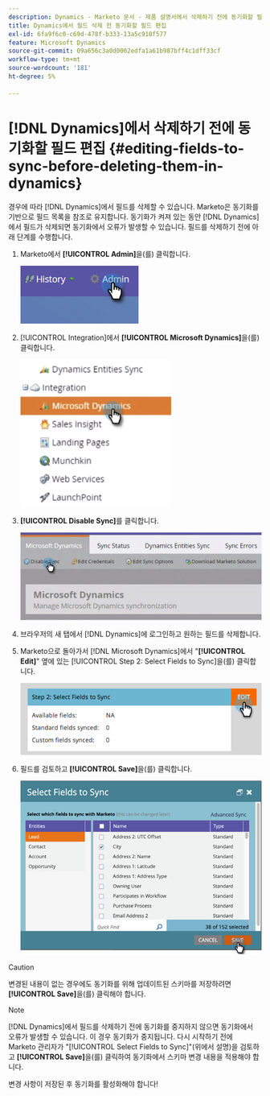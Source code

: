 ```yaml
---
description: Dynamics - Marketo 문서 - 제품 설명서에서 삭제하기 전에 동기화할 필드 편집
title: Dynamics에서 필드 삭제 전 동기화할 필드 편집
exl-id: 6fa9f6c0-c69d-478f-b333-13a5c910f577
feature: Microsoft Dynamics
source-git-commit: 09a656c3a0d0002edfa1a61b987bff4c1dff33cf
workflow-type: tm+mt
source-wordcount: '181'
ht-degree: 5%

---
```


# [!DNL Dynamics]에서 삭제하기 전에 동기화할 필드 편집 {#editing-fields-to-sync-before-deleting-them-in-dynamics}

경우에 따라 [!DNL Dynamics]에서 필드를 삭제할 수 있습니다. Marketo은 동기화를 기반으로 필드 목록을 참조로 유지합니다. 동기화가 켜져 있는 동안 [!DNL Dynamics]에서 필드가 삭제되면 동기화에서 오류가 발생할 수 있습니다. 필드를 삭제하기 전에 아래 단계를 수행합니다.

1. Marketo에서 **[!UICONTROL Admin]**&#x200B;을(를) 클릭합니다.

   ![](assets/sync-before-deleting-them-in-dynamics-1.png)

1. [!UICONTROL Integration]에서 **[!UICONTROL Microsoft Dynamics]**&#x200B;을(를) 클릭합니다.

   ![](assets/sync-before-deleting-them-in-dynamics-2.png)

1. **[!UICONTROL Disable Sync]**&#x200B;를 클릭합니다.

   ![](assets/sync-before-deleting-them-in-dynamics-3.png)

1. 브라우저의 새 탭에서 [!DNL Dynamics]에 로그인하고 원하는 필드를 삭제합니다.

1. Marketo으로 돌아가서 [!DNL Microsoft Dynamics]에서 &quot;**[!UICONTROL Edit]**&quot; 옆에 있는 [!UICONTROL Step 2: Select Fields to Sync]을(를) 클릭합니다.

   ![](assets/sync-before-deleting-them-in-dynamics-4.png)

1. 필드를 검토하고 **[!UICONTROL Save]**&#x200B;을(를) 클릭합니다.

   ![](assets/sync-before-deleting-them-in-dynamics-5.png)

>[!CAUTION]
>
>변경된 내용이 없는 경우에도 동기화를 위해 업데이트된 스키마를 저장하려면 **[!UICONTROL Save]**&#x200B;을(를) 클릭해야 합니다.

>[!NOTE]
>
>[!DNL Dynamics]에서 필드를 삭제하기 전에 동기화를 중지하지 않으면 동기화에서 오류가 발생할 수 있습니다. 이 경우 동기화가 중지됩니다. 다시 시작하기 전에 Marketo 관리자가 &quot;[!UICONTROL Select Fields to Sync]&quot;(위에서 설명)을 검토하고 **[!UICONTROL Save]**&#x200B;을(를) 클릭하여 동기화에서 스키마 변경 내용을 적용해야 합니다.

변경 사항이 저장된 후 동기화를 활성화해야 합니다!
